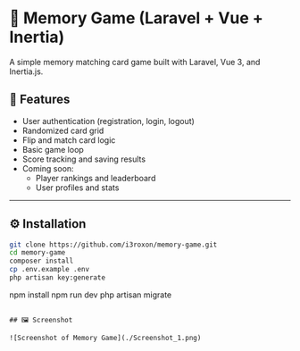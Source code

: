 # 🧠 Memory Game (Laravel + Vue + Inertia)

A simple memory matching card game built with Laravel, Vue 3, and Inertia.js.

## 🚀 Features

- User authentication (registration, login, logout)
- Randomized card grid
- Flip and match card logic
- Basic game loop
- Score tracking and saving results
- Coming soon:
  - Player rankings and leaderboard
  - User profiles and stats

---

## ⚙️ Installation

```bash
git clone https://github.com/i3roxon/memory-game.git
cd memory-game
composer install
cp .env.example .env
php artisan key:generate


```
npm install
npm run dev
php artisan migrate
```

## 🖼️ Screenshot

![Screenshot of Memory Game](./Screenshot_1.png)
